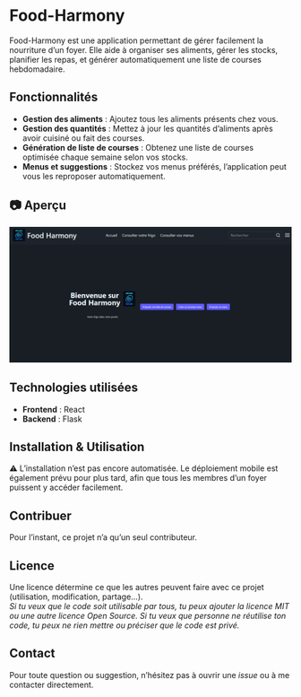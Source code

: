 # Food-Harmony

Food-Harmony est une application permettant de gérer facilement la nourriture d’un foyer. Elle aide à organiser ses aliments, gérer les stocks, planifier les repas, et générer automatiquement une liste de courses hebdomadaire.

## Fonctionnalités

- **Gestion des aliments** : Ajoutez tous les aliments présents chez vous.
- **Gestion des quantités** : Mettez à jour les quantités d’aliments après avoir cuisiné ou fait des courses.
- **Génération de liste de courses** : Obtenez une liste de courses optimisée chaque semaine selon vos stocks.
- **Menus et suggestions** : Stockez vos menus préférés, l’application peut vous les reproposer automatiquement.

## 📷 Aperçu

![Aperçu](images/apercu.png)

## Technologies utilisées

- **Frontend** : React
- **Backend** : Flask

## Installation & Utilisation

⚠️ L’installation n’est pas encore automatisée. Le déploiement mobile est également prévu pour plus tard, afin que tous les membres d’un foyer puissent y accéder facilement.

## Contribuer

Pour l’instant, ce projet n’a qu’un seul contributeur.

## Licence

Une licence détermine ce que les autres peuvent faire avec ce projet (utilisation, modification, partage…).  
_Si tu veux que le code soit utilisable par tous, tu peux ajouter la licence MIT ou une autre licence Open Source. Si tu veux que personne ne réutilise ton code, tu peux ne rien mettre ou préciser que le code est privé._

## Contact

Pour toute question ou suggestion, n’hésitez pas à ouvrir une _issue_ ou à me contacter directement.
